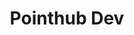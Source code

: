 ---
title: Pointhub Dev
titleTemplate: Platform for developer

# https://vitepress.dev/reference/default-theme-home-page
layout: home

hero:
  name: "Pointhub Dev"
  text: "Platform"
  tagline: Build powerful, scalable applications, with minimal overhead and full out-of-the-box templates
  actions:
    - theme: brand
      text: Getting Started
      link: /guide/introduction/getting-started
    - theme: alt
      text: Development Standard
      link: /standard

features:
  - title: Develop Faster
    details: Lorem ipsum dolor sit amet, consectetur adipiscing elit
  - title: Develop Easier
    details: Lorem ipsum dolor sit amet, consectetur adipiscing elit
---